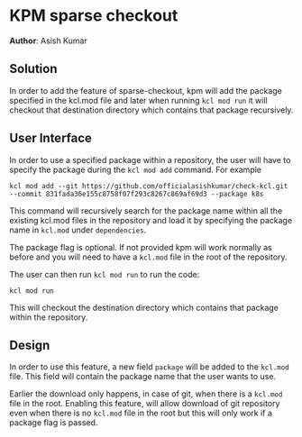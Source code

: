 # KPM sparse checkout

**Author**: Asish Kumar

## Solution

In order to add the feature of sparse-checkout, kpm will add the package specified in the kcl.mod file and later when running `kcl mod run` it will checkout that destination directory which contains that package recursively. 

## User Interface

In order to use a specified package within a repository, the user will have to specify the package during the `kcl mod add` command. For example

```
kcl mod add --git https://github.com/officialasishkumar/check-kcl.git --commit 831fada36e155c8758f07f293c8267c869af69d3 --package k8s
```

This command will recursively search for the package name within all the existing kcl.mod files in the repository and load it by specifying the package name in `kcl.mod` under `dependencies`.

The package flag is optional. If not provided kpm will work normally as before and you will need to have a `kcl.mod` file in the root of the repository.

The user can then run `kcl mod run` to run the code: 

`kcl mod run`

This will checkout the destination directory which contains that package within the repository. 

## Design

In order to use this feature, a new field `package` will be added to the `kcl.mod` file. This field will contain the package name that the user wants to use. 

Earlier the download only happens, in case of git, when there is a `kcl.mod` file in the root. Enabling this feature, will allow download of git repository even when there is no `kcl.mod` file in the root but this will only work if a package flag is passed. 
